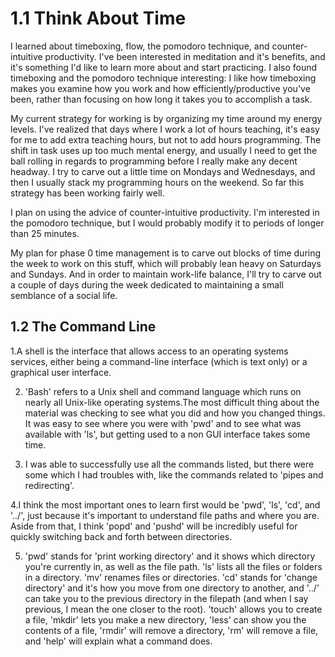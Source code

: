 # 1.1 Think About Time
I learned about timeboxing, flow, the pomodoro technique, and counter-intuitive productivity. I've been interested in meditation and it's benefits, and it's something I'd like to learn more about and start practicing. I also found timeboxing and the pomodoro technique interesting: I like how timeboxing makes you examine how you work and how efficiently/productive you've been, rather than focusing on how long it takes you to accomplish a task.

My current strategy for working is by organizing my time around my energy levels. I've realized that days where I work a lot of hours teaching, it's easy for me to add extra teaching hours, but not to add hours programming. The shift in task uses up too much mental energy, and usually I need to get the ball rolling in regards to programming before I really make any decent headway. I try to carve out a little time on Mondays and Wednesdays, and then I usually stack my programming hours on the weekend. So far this strategy has been working fairly well.

I plan on using the advice of counter-intuitive productivity. I'm interested in the pomodoro technique, but I would probably modify it to periods of longer than 25 minutes.

My plan for phase 0 time management is to carve out blocks of time during the week to work on this stuff, which will probably lean heavy on Saturdays and Sundays. And in order to maintain work-life balance, I'll try to carve out a couple of days during the week dedicated to maintaining a small semblance of a social life.

## 1.2 The Command Line

1.A shell is the interface that allows access to an operating systems services, either being a command-line interface (which is text only) or a graphical user interface.

2. 'Bash' refers to a Unix shell and command language which runs on nearly all Unix-like operating systems.The most difficult thing about the material was checking to see what you did and how you changed things. It was easy to see where you were with 'pwd' and to see what was available with 'ls', but getting used to a non GUI interface takes some time.

3. I was able to successfully use all the commands listed, but there were some which I had troubles with, like the commands related to 'pipes and redirecting'.

4.I think the most important ones to learn first would be 'pwd', 'ls', 'cd', and '../', just because it's important to understand file paths and where you are. Aside from that, I think 'popd' and 'pushd' will be incredibly useful for quickly switching back and forth between directories.

5. 'pwd' stands for 'print working directory' and it shows which directory you're currently in, as well as the file path. 'ls' lists all the files or folders in a directory. 'mv' renames files or directories. 'cd' stands for 'change directory' and it's how you move from one directory to another, and '../' can take you to the previous directory in the filepath (and when I say previous, I mean the one closer to the root). 'touch' allows you to create a file, 'mkdir' lets you make a new directory, 'less' can show you the contents of a file, 'rmdir' will remove a directory, 'rm' will remove a file, and 'help' will explain what a command does.

